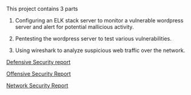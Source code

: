 This project contains 3 parts


1. Configuring an ELK stack server to monitor a vulnerable wordpress server and alert for potential mallicious activity.

2. Pentesting the wordpress server to test various vulnerabilities. 

3. Using wireshark to analyze suspicious web traffic over the network.

[Defensive Security report](https://github.com/BQcybersec/-UofM-VIRT-CYBER-12-2021/blob/main/Project%203/Defensive.md)

[Offensive Security Report](https://github.com/BQcybersec/-UofM-VIRT-CYBER-12-2021/blob/main/Project%203/Offensive.md)

[Network Security Report](https://github.com/BQcybersec/-UofM-VIRT-CYBER-12-2021/blob/main/Project%203/Network.md)